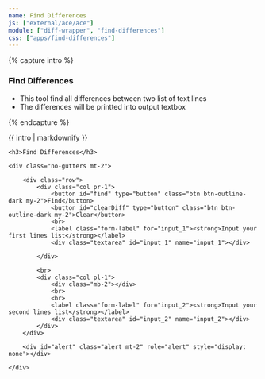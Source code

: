 ```yaml
---
name: Find Differences
js: ["external/ace/ace"]
module: ["diff-wrapper", "find-differences"]
css: ["apps/find-differences"]
---
```


{% capture intro %}

### Find Differences

<!--separator-->

- This tool find all differences between two list of text lines
- The differences will be printted into output textbox
<!--separator-->
{% endcapture %}

<div id="intro" class="tool-wrapper mb-4">
    {{ intro | markdownify }}
    <div id="alertIntro" class="alert mt-2" role="alert" style="display: none"></div>
</div>

<div class="tool-wrapper">

    <h3>Find Differences</h3>

    <div class="no-gutters mt-2">

        <div class="row">
            <div class="col pr-1">
                <button id="find" type="button" class="btn btn-outline-dark my-2">Find</button>
                <button id="clearDiff" type="button" class="btn btn-outline-dark my-2">Clear</button>
                <br>
                <label class="form-label" for="input_1"><strong>Input your first lines list</strong></label>
                <div class="textarea" id="input_1" name="input_1"></div>

            </div>

            <br>
            <div class="col pl-1">
                <div class="mb-2"></div>
                <br>
                <br>
                <label class="form-label" for="input_2"><strong>Input your second lines list</strong></label>
                <div class="textarea" id="input_2" name="input_2"></div>
            </div>
        </div>

        <div id="alert" class="alert mt-2" role="alert" style="display: none"></div>

    </div>

</div>
